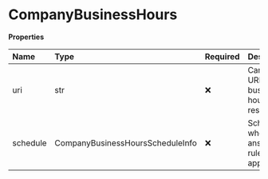 # CompanyBusinessHours

**Properties**

| Name     | Type                             | Required | Description                                |
| :------- | :------------------------------- | :------- | :----------------------------------------- |
| uri      | str                              | ❌       | Canonical URI of a business-hours resource |
| schedule | CompanyBusinessHoursScheduleInfo | ❌       | Schedule when an answering rule is applied |

<!-- This file was generated by liblab | https://liblab.com/ -->
